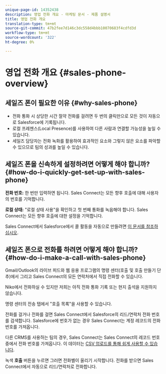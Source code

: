 ```yaml
---
unique-page-id: 14352438
description: 영업 전화 개요 - 마케팅 문서 - 제품 설명서
title: 영업 전화 개요
translation-type: tm+mt
source-git-commit: 47b2fee7d146c3dc558d4bbb10070683f4cdfd3d
workflow-type: tm+mt
source-wordcount: '322'
ht-degree: 0%

---
```



# 영업 전화 개요 {#sales-phone-overview}

## 세일즈 폰이 필요한 이유 {#why-sales-phone}

* 전화 통화 시 상당한 시간 절약 전화를 걸려면 두 번의 클릭만으로 모든 것이 자동으로 Salesforce에 기록됩니다.
* 로컬 프레젠스(Local Presence)를 사용하여 다른 사람과 연결할 가능성을 높일 수 있습니다.
* 세일즈 담당자는 전화 녹화를 활용하여 효과적인 요소와 그렇지 않은 요소를 파악할 수 있으므로 팀의 성과를 높일 수 있습니다.

## 세일즈 폰을 신속하게 설정하려면 어떻게 해야 합니까? {#how-do-i-quickly-get-set-up-with-sales-phone}

**전화 번호:** 한 번만 입력하면 됩니다. Sales Connect는 모든 향후 호출에 대해 사용자의 번호를 기억합니다.

**로컬 상태:** &quot;로컬 상태 사용&quot;을 확인하고 첫 번째 통화를 녹음해야 합니다. Sales Connect는 모든 향후 호출에 대한 설정을 기억합니다.

Sales Connect에서 Salesforce에서 콜 활동을 자동으로 만들려면 [이 문서를 참조하십시오](http://docs.marketo.com/x/joLS).

## 세일즈 폰으로 전화를 하려면 어떻게 해야 합니까? {#how-do-i-make-a-call-with-sales-phone}

Gmail/Outlook의 라이브 피드와 웹 응용 프로그램의 명령 센터(호출 및 호출 만들기 단추)에서 그리고 Sales Connect의 모든 연락처에서 직접 전화할 수 있습니다.

Niko에서 전화하실 수 있지만 저희는 아직 전화 통화 기록 또는 현지 출석을 지원하지 않습니다.

명령 센터의 전송 탭에서 &quot;호출 목록&quot;을 사용할 수 있습니다.

전화를 걸거나 전화를 걸면 Sales Connect에서 Salesforce의 리드/연락처 전화 번호를 검색합니다. Salesforce에 번호가 없는 경우 Sales Connect는 계정 레코드의 전화 번호를 가져옵니다.

다른 CRMS를 사용하는 팀의 경우, Sales Connect는 Sales Connect의 레코드 번호 중에서 전화 번호를 가져옵니다. 이 데이터는 [CSV 업로드를 통해 쉽게 사용할 수 있습니다](http://docs.marketo.com/x/HIPS).

녹색 **호출** 버튼을 누르면 그러면 전화벨이 울리기 시작합니다. 전화를 받으면 Sales Connect에서 자동으로 리드/연락처로 전화합니다.
